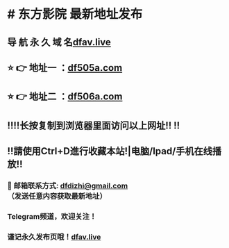 # # 东方影院 最新地址发布 
## 导 航 永 久 域 名[dfav.live](https://dfav.live:8888/?channel=boke8)
## ⭐️ 👉 地址一 ：[df505a.com](https://df505a.com:8888/?channel=boke8)
## ⭐️ 👉 地址二 ：[df506a.com](https://df506a.com:8888/?channel=boke8)
## ‼️‼️长按复制到浏览器里面访问以上网址‼️  ‼️
## ‼️請使用Ctrl+D進行收藏本站!|电脑/Ipad/手机在线播放‼️
### 📧 邮箱联系方式: dfdizhi@gmail.com （发送任意内容获取最新地址）
### Telegram频道，欢迎关注！
### 谨记永久发布页哦！[dfav.live](https://dfav.live:8888/?channel=boke8)

